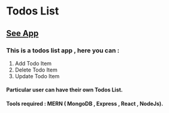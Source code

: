 # Todos List

##  <a href='https://todos-list-50d44.web.app/'>See App </a>
### This is a todos list app , here you can  :
  1. Add Todo Item
  2. Delete Todo Item
  3. Update Todo Item

#### Particular user can have their own Todos List.

#### Tools required : MERN ( MongoDB , Express , React , NodeJs).


